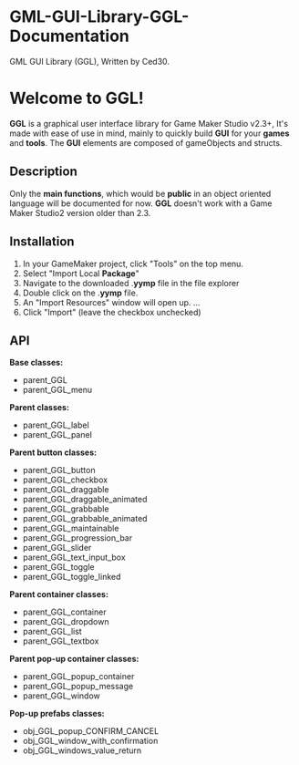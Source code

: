 # GML-GUI-Library-GGL-Documentation

GML GUI Library (GGL), Written by Ced30.

# Welcome to GGL!

**GGL** is a graphical user interface library for Game Maker Studio v2.3+,
It's made with ease of use in mind, mainly to quickly build **GUI** for your **games** and **tools**. 
The **GUI** elements are composed of gameObjects and structs.

## Description

Only the **main functions**, which would be **public** in an object oriented language will be documented for now.
**GGL** doesn't work with a Game Maker Studio2 version older than 2.3.

## Installation

1.  In your GameMaker project, click "Tools" on the top menu.
2.  Select "Import Local  **Package**"
3.  Navigate to the downloaded .**yymp**  file in the file explorer
4.  Double click on the .**yymp**  file.
5.  An "Import Resources" window will open up. ...
6.  Click "Import" (leave the checkbox unchecked)

## API

**Base classes:**
- parent_GGL
- parent_GGL_menu

**Parent classes:**
- parent_GGL_label
- parent_GGL_panel

**Parent button classes:**
- parent_GGL_button
- parent_GGL_checkbox
- parent_GGL_draggable
- parent_GGL_draggable_animated
- parent_GGL_grabbable
- parent_GGL_grabbable_animated
- parent_GGL_maintainable
- parent_GGL_progression_bar
- parent_GGL_slider
- parent_GGL_text_input_box
- parent_GGL_toggle
- parent_GGL_toggle_linked

**Parent container classes:**
- parent_GGL_container
- parent_GGL_dropdown
- parent_GGL_list
- parent_GGL_textbox

**Parent pop-up container classes:**
- parent_GGL_popup_container
- parent_GGL_popup_message
- parent_GGL_window

**Pop-up prefabs classes:**
- obj_GGL_popup_CONFIRM_CANCEL
- obj_GGL_window_with_confirmation
- obj_GGL_windows_value_return
